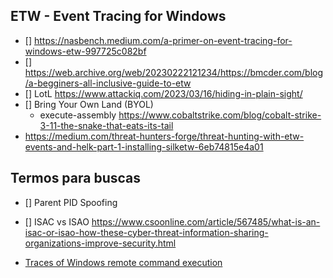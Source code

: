 ## ETW - Event Tracing for Windows
- [] https://nasbench.medium.com/a-primer-on-event-tracing-for-windows-etw-997725c082bf
- [] https://web.archive.org/web/20230222121234/https://bmcder.com/blog/a-begginers-all-inclusive-guide-to-etw
- [] LotL https://www.attackiq.com/2023/03/16/hiding-in-plain-sight/
- [] Bring Your Own Land (BYOL)
  - execute-assembly https://www.cobaltstrike.com/blog/cobalt-strike-3-11-the-snake-that-eats-its-tail
- https://medium.com/threat-hunters-forge/threat-hunting-with-etw-events-and-helk-part-1-installing-silketw-6eb74815e4a01
## Termos para buscas
- [] Parent PID Spoofing
- [] ISAC vs ISAO https://www.csoonline.com/article/567485/what-is-an-isac-or-isao-how-these-cyber-threat-information-sharing-organizations-improve-security.html

- [Traces of Windows remote command execution](https://www.synacktiv.com/publications/traces-of-windows-remote-command-execution)
